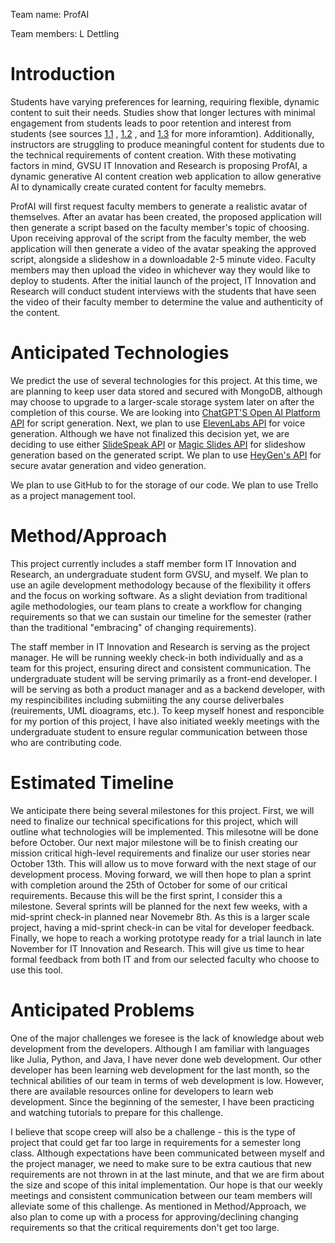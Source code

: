 Team name: ProfAI

Team members: L Dettling 

# Introduction
Students have varying preferences for learning, requiring flexible, dynamic content to suit their needs. Studies show that longer lectures with minimal engagement from students leads to poor retention and interest from students (see sources [1.1](https://www.lifescied.org/doi/10.1187/cbe.16-03-0125) , [1.2](https://www.researchgate.net/publication/248528255_A_Cognitive_Theory_of_Multimedia_Learning_Implications_for_Design_Principles) , and [1.3](https://www.sciencedirect.com/science/article/abs/pii/S0360131516301798) for more inforamtion). Additionally, instructors are struggling to produce meaningful content for students due to the technical requirements of content creation. With these motivating factors in mind, GVSU IT Innovation and Research is proposing ProfAI, a dynamic generative AI content creation web application to allow generative AI to dynamically create curated content for faculty memebrs.


ProfAI will first request faculty members to generate a realistic avatar of themselves. After an avatar has been created, the proposed application will then generate a script based on the faculty member's topic of choosing. Upon receiving approval of the script from the faculty member, the web application will then generate a video of the avatar speaking the approved script, alongside a slideshow in a downloadable 2-5 minute video. Faculty members may then upload the video in whichever way they would like to deploy to students. After the initial launch of the project, IT Innovation and Research will conduct student interviews with the students that have seen the video of their faculty member to determine the value and authenticity of the content.



# Anticipated Technologies

We predict the use of several technologies for this project. At this time, we are planning to keep user data stored and secured with MongoDB, although may choose to upgrade to a larger-scale storage system later on after the completion of this course. We are looking into [ChatGPT'S Open AI Platform API](https://platform.openai.com/docs/assistants/overview) for script generation. Next, we plan to use [ElevenLabs API](https://elevenlabs.io/docs/api-reference/getting-started) for voice generation. Although we have not finalized this decision yet, we are deciding to use either [SlideSpeak API](https://slidespeak.co/slidespeak-api/) or [Magic Slides API](https://www.magicslides.app/magicslides-api/docs)  for slideshow generation based on the generated script. We plan to use [HeyGen's API](https://docs.heygen.com/docs/quick-start) for secure avatar generation and video generation.


We plan to use GitHub to for the storage of our code. We plan to use Trello as a project management tool.

# Method/Approach

This project currently includes a staff member form IT Innovation and Research, an undergraduate student form GVSU, and myself. We plan to use an agile development methodology because of the flexibility it offers and the focus on working software. As a slight deviation from traditional agile methodologies, our team plans to create a workflow for changing requirements so that we can sustain our timeline for the semester (rather than the traditional "embracing" of changing requirements).


The staff member in IT Innovation and Research is serving as the project manager. He will be running weekly check-in both individually and as a team for this project, ensuring direct and consistent communication. The undergraduate student will be serving primarily as a front-end developer. I will be serving as both a product manager and as a backend developer, with my respincibilites including submiiting the any course deliverbales (reuirements, UML dioagrams, etc.). To keep myself honest and responcible for my portion of this project, I have also initiated weekly meetings with the undergraduate student to ensure regular communication between those who are contributing code.


# Estimated Timeline

We anticipate there being several milestones for this project. First, we will need to finalize our technical specifications for this project, which will outline what technologies will be implemented. This milesotne will be done before October. Our next major milestone will be to finish creating our mission critical high-level requirements and finalize our user stories near October 13th. This will allow us to move forward with the next stage of our development process. Moving forward, we will then hope to plan a sprint with completion around the 25th of October for some of our critical requirements. Because this will be the first sprint, I consider this a milestone. Several sprints will be planned for the next few weeks, with a mid-sprint check-in planned near Novemebr 8th. As this is a larger scale project, having a mid-sprint check-in can be vital for developer feedback. Finally, we hope to reach a working prototype ready for a trial launch in late November for IT Innovation and Research. This will give us time to hear formal feedback from both IT and from our selected faculty who choose to use this tool.

# Anticipated Problems

One of the major challenges we foresee is the lack of knowledge about web development from the developers. Although I am familiar with languages like Julia, Python, and Java, I have never done web development. Our other developer has been learning web development for the last month, so the technical abilities of our team in terms of web development is low. However, there are available resources online for developers to learn web development.  Since the beginning of the semester, I have been practicing and watching tutorials to prepare for this challenge.


I believe that scope creep will also be a challenge - this is the type of project that could get far too large in requirements for a semester long class. Although expectations have been communicated between myself and the project manager, we need to make sure to be extra cautious that new requirements are not thrown in at the last minute, and that we are firm about the size and scope of this inital implementation. Our hope is that our weekly meetings and consistent communication between our team members will alleviate some of this challenge. As mentioned in Method/Approach, we also plan to come up with a process for approving/declining changing requirements so that the critical requirements don't get too large.


